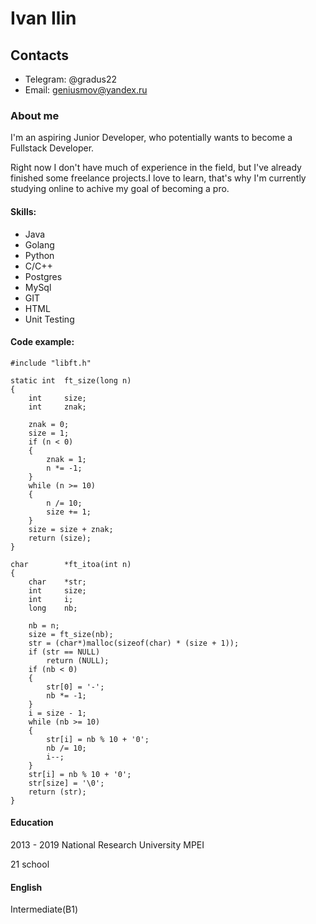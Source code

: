 # Ivan Ilin

## Contacts

* Telegram: @gradus22
* Email: geniusmov@yandex.ru

### About me

I'm an aspiring  Junior Developer, who potentially wants to become a Fullstack Developer.

Right now I don't have much of experience in the field, but I've already finished some freelance projects.I love to learn, that's why I'm currently studying online to achive my goal of becoming a pro.

#### Skills:

- Java
- Golang
- Python
- C/C++
- Postgres
- MySql
- GIT
- HTML
- Unit Testing 

#### Code example:

```
#include "libft.h"

static int	ft_size(long n)
{
	int		size;
	int		znak;

	znak = 0;
	size = 1;
	if (n < 0)
	{
		znak = 1;
		n *= -1;
	}
	while (n >= 10)
	{
		n /= 10;
		size += 1;
	}
	size = size + znak;
	return (size);
}

char		*ft_itoa(int n)
{
	char	*str;
	int		size;
	int		i;
	long	nb;

	nb = n;
	size = ft_size(nb);
	str = (char*)malloc(sizeof(char) * (size + 1));
	if (str == NULL)
		return (NULL);
	if (nb < 0)
	{
		str[0] = '-';
		nb *= -1;
	}
	i = size - 1;
	while (nb >= 10)
	{
		str[i] = nb % 10 + '0';
		nb /= 10;
		i--;
	}
	str[i] = nb % 10 + '0';
	str[size] = '\0';
	return (str);
}
```

#### Education

2013 - 2019 National Research University MPEI

21 school

#### English

Intermediate(B1)
